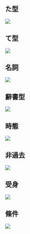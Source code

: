 ## た型
![](/文法整理/DSC_2072.jpg) 

## て型
![](/文法整理/DSC_2073.jpg) 

## 名詞
![](/文法整理/DSC_2074.jpg) 

## 辭書型
![](/文法整理/DSC_2075.jpg) 

## 時態
![](/文法整理/DSC_2076.jpg) 

## 非過去
![](/文法整理/DSC_2077.jpg) 

## 受身
![](/文法整理/DSC_2078.jpg) 

## 條件
![](/文法整理/DSC_2079.jpg) 
